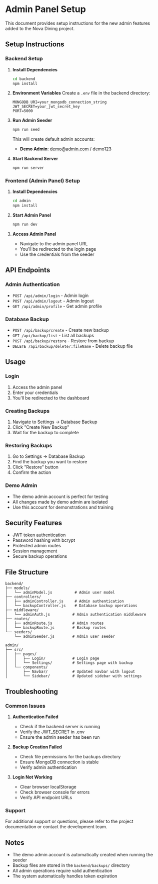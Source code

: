 # Admin Panel Setup

This document provides setup instructions for the new admin features added to the Nova Dining project.


## Setup Instructions

### Backend Setup

1. **Install Dependencies**
   ```bash
   cd backend
   npm install
   ```

2. **Environment Variables**
   Create a `.env` file in the backend directory:
   ```env
   MONGODB_URI=your_mongodb_connection_string
   JWT_SECRET=your_jwt_secret_key
   PORT=5000
   ```

3. **Run Admin Seeder**
   ```bash
   npm run seed
   ```
   This will create default admin accounts:
   - **Demo Admin**: demo@admin.com / demo123

4. **Start Backend Server**
   ```bash
   npm run server
   ```

### Frontend (Admin Panel) Setup

1. **Install Dependencies**
   ```bash
   cd admin
   npm install
   ```

2. **Start Admin Panel**
   ```bash
   npm run dev
   ```

3. **Access Admin Panel**
   - Navigate to the admin panel URL
   - You'll be redirected to the login page
   - Use the credentials from the seeder

## API Endpoints

### Admin Authentication
- `POST /api/admin/login` - Admin login
- `POST /api/admin/logout` - Admin logout
- `GET /api/admin/profile` - Get admin profile

### Database Backup
- `POST /api/backup/create` - Create new backup
- `GET /api/backup/list` - List all backups
- `POST /api/backup/restore` - Restore from backup
- `DELETE /api/backup/delete/:fileName` - Delete backup file

## Usage

### Login
1. Access the admin panel
2. Enter your credentials
3. You'll be redirected to the dashboard

### Creating Backups
1. Navigate to Settings → Database Backup
2. Click "Create New Backup"
3. Wait for the backup to complete

### Restoring Backups
1. Go to Settings → Database Backup
2. Find the backup you want to restore
3. Click "Restore" button
4. Confirm the action

### Demo Admin
- The demo admin account is perfect for testing
- All changes made by demo admin are isolated
- Use this account for demonstrations and training

## Security Features

- JWT token authentication
- Password hashing with bcrypt
- Protected admin routes
- Session management
- Secure backup operations

## File Structure

```
backend/
├── models/
│   └── adminModel.js          # Admin user model
├── controllers/
│   ├── adminController.js     # Admin authentication
│   └── backupController.js    # Database backup operations
├── middleware/
│   └── adminAuth.js          # Admin authentication middleware
├── routes/
│   ├── adminRoute.js         # Admin routes
│   └── backupRoute.js        # Backup routes
└── seeders/
    └── adminSeeder.js        # Admin user seeder

admin/
├── src/
│   ├── pages/
│   │   ├── Login/            # Login page
│   │   └── Settings/         # Settings page with backup
│   └── components/
│       ├── Navbar/           # Updated navbar with logout
│       └── Sidebar/          # Updated sidebar with settings
```

## Troubleshooting

### Common Issues

1. **Authentication Failed**
   - Check if the backend server is running
   - Verify the JWT_SECRET in .env
   - Ensure the admin seeder has been run

2. **Backup Creation Failed**
   - Check file permissions for the backups directory
   - Ensure MongoDB connection is stable
   - Verify admin authentication

3. **Login Not Working**
   - Clear browser localStorage
   - Check browser console for errors
   - Verify API endpoint URLs

### Support

For additional support or questions, please refer to the project documentation or contact the development team.

## Notes

- The demo admin account is automatically created when running the seeder
- Backup files are stored in the `backend/backups/` directory
- All admin operations require valid authentication
- The system automatically handles token expiration


